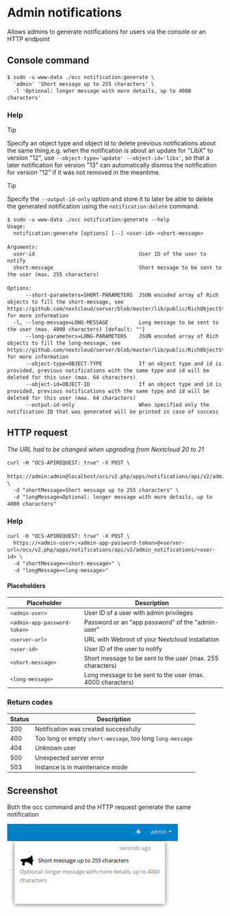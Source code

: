 <!--
  - SPDX-FileCopyrightText: 2018-2024 Nextcloud GmbH and Nextcloud contributors
  - SPDX-License-Identifier: AGPL-3.0-or-later
-->
# Admin notifications

Allows admins to generate notifications for users via the console or an HTTP endpoint

## Console command

```
$ sudo -u www-data ./occ notification:generate \
  'admin' 'Short message up to 255 characters' \
  -l 'Optional: longer message with more details, up to 4000 characters'
```

### Help

> [!TIP]
> Specify an object type and object id to delete previous notifications about
> the same thing,e.g. when the notification is about an update for "LibX" to
> version "12", use `--object-type='update' --object-id='libx'`, so that a later
> notification for version "13" can automatically dismiss the notification for
> version "12" if it was not removed in the meantime.

> [!TIP]
> Specify the `--output-id-only` option and store it to later be able to delete
> the generated notification using the `notification:delete` command.

```
$ sudo -u www-data ./occ notification:generate --help
Usage:
  notification:generate [options] [--] <user-id> <short-message>

Arguments:
  user-id                                  User ID of the user to notify
  short-message                            Short message to be sent to the user (max. 255 characters)

Options:
      --short-parameters=SHORT-PARAMETERS  JSON encoded array of Rich objects to fill the short-message, see https://github.com/nextcloud/server/blob/master/lib/public/RichObjectStrings/Definitions.php for more information
  -l, --long-message=LONG-MESSAGE          Long message to be sent to the user (max. 4000 characters) [default: ""]
      --long-parameters=LONG-PARAMETERS    JSON encoded array of Rich objects to fill the long-message, see https://github.com/nextcloud/server/blob/master/lib/public/RichObjectStrings/Definitions.php for more information
      --object-type=OBJECT-TYPE            If an object type and id is provided, previous notifications with the same type and id will be deleted for this user (max. 64 characters)
      --object-id=OBJECT-ID                If an object type and id is provided, previous notifications with the same type and id will be deleted for this user (max. 64 characters)
      --output-id-only                     When specified only the notification ID that was generated will be printed in case of success
```

## HTTP request

*The URL had to be changed when upgrading from Nextcloud 20 to 21*

```
curl -H "OCS-APIREQUEST: true" -X POST \
  https://admin:admin@localhost/ocs/v2.php/apps/notifications/api/v2/admin_notifications/admin \
  -d "shortMessage=Short message up to 255 characters" \
  -d "longMessage=Optional: longer message with more details, up to 4000 characters"
```

### Help
```
curl -H "OCS-APIREQUEST: true" -X POST \
  https://<admin-user>:<admin-app-password-token>@<server-url>/ocs/v2.php/apps/notifications/api/v2/admin_notifications/<user-id> \
  -d "shortMessage=<short-message>" \
  -d "longMessage=<long-message>"
```

#### Placeholders

| Placeholder                  | Description                                                |
|------------------------------|------------------------------------------------------------|
| `<admin-user>`               | User ID of a user with admin privileges                    |
| `<admin-app-password-token>` | Password or an "app password" of the "admin-user"          |
| `<server-url>`               | URL with Webroot of your Nextcloud installation            |
| `<user-id>`                  | User ID of the user to notify                              |
| `<short-message>`            | Short message to be sent to the user (max. 255 characters) |
| `<long-message>`             | Long message to be sent to the user (max. 4000 characters) |

### Return codes

| Status | Description                                                |
|--------|------------------------------------------------------------|
| 200    | Notification was created successfully                      |
| 400    | Too long or empty `short-message`, too long `long-message` |
| 404    | Unknown user                                               |
| 500    | Unexpected server error                                    |
| 503    | Instance is in maintenance mode                            |

## Screenshot

Both the occ command and the HTTP request generate the same notification

![Admin notification triggered from console](https://raw.githubusercontent.com/nextcloud/notifications/master/docs/screenshot.png)
